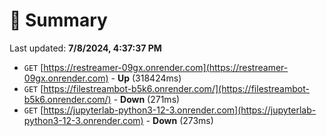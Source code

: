 # 📖 Summary
Last updated: **7/8/2024, 4:37:37 PM**

- `GET` [https://restreamer-09gx.onrender.com](https://restreamer-09gx.onrender.com) - **Up** (318424ms)
- `GET` [https://filestreambot-b5k6.onrender.com/](https://filestreambot-b5k6.onrender.com/) - **Down** (271ms)
- `GET` [https://jupyterlab-python3-12-3.onrender.com](https://jupyterlab-python3-12-3.onrender.com) - **Down** (273ms)
